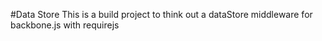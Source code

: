 #Data Store
This is a build project to think out a dataStore middleware for backbone.js with requirejs